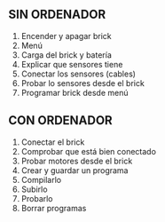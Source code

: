 SIN ORDENADOR
-------------
1. Encender y apagar brick
2. Menú
3. Carga del brick y batería
4. Explicar que sensores tiene
5. Conectar los sensores (cables)
6. Probar lo sensores desde el brick
7. Programar brick desde menú

CON ORDENADOR
-------------
1. Conectar el brick
2. Comprobar que está bien conectado
3. Probar motores desde el brick
4. Crear y guardar un programa
5. Compilarlo
6. Subirlo
7. Probarlo
8. Borrar programas